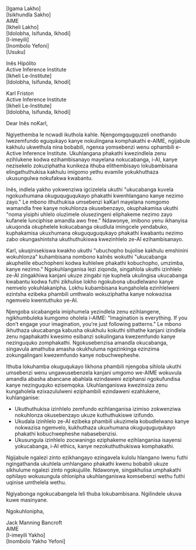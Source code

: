 [Igama Lakho]  
[Isikhundla Sakho]  
AIME  
[Ikheli Lakho]  
[Idolobha, Isifunda, Ikhodi]  
[I-imeyili]  
[Inombolo Yefoni]  
[Usuku]  

Inês Hipólito  
Active Inference Institute  
[Ikheli Le-Institute]  
[Idolobha, Isifunda, Ikhodi]  

Karl Friston  
Active Inference Institute  
[Ikheli Le-Institute]  
[Idolobha, Isifunda, Ikhodi]  

Dear Inês noKarl,

Ngiyethemba le ncwadi ikuthola kahle. Njengomgqugquzeli onothando lwezemfundo eguqukayo kanye nokulingana komphakathi e-AIME, ngijabule kakhulu ukwethula nina bobabili, ngenxa yomsebenzi wenu ophambili e-Active Inference Institute. Ukuhlangana phakathi kwezindlela zenu ezihlukene kodwa ezihambisanayo mayelana nokucabanga, i-AI, kanye nezisekelo zokuziphatha kunikeza ithuba elithembisayo lokubambisana elingathuthukisa kakhulu imigomo yethu evamile yokukhuthaza ukusungulwa nokufakwa kwabantu.

Inês, indlela yakho yokwenziwa igcizelela ukuthi "ukucabanga kuvela ngokuxhumana okuguquguqukayo phakathi kwenhlangano kanye nezimo zayo." Le mbono ithuthukisa umsebenzi kaKarl mayelana nomgomo wamandla free kanye nokuhlonza okusebenzayo, okuphakamisa ukuthi "noma yisiphi uhlelo oluzimele olusezingeni eliphakeme nezimo zayo kufanele lunciphise amandla awo free." Ndawonye, imibono yenu ikhanyisa ukuqonda okuphelele kokucabanga okudlula imingcele yendabuko, kuphakamisa ukuxhumana okuguquguqukayo phakathi kwabantu nezimo zabo okungashintsha ukuthuthukiswa kwezinhlelo ze-AI ezihambisanayo.

Karl, ukuqinisekiswa kwakho ukuthi "ubuchopho bujolise kakhulu emshinini wokuhlonza" kuhambisana nombono kaInês wokuthi "ukucabanga akuphelile ebuchopheni kodwa kuhlelwe phakathi kobuchopho, umzimba, kanye nezimo." Ngokuhlanganisa lezi ziqonda, singahlola ukuthi izinhlelo ze-AI zingakhiwa kanjani ukuze zingabi nje kuphela ukulingisa ukucabanga kwabantu kodwa futhi zikhulise lokho ngokubona ubudlelwano kanye nemvelo yokuhlakanipha. Lokhu kubambisana kungaholela ezinhlelweni ezintsha ezibeka phambili umthwalo wokuziphatha kanye nokwazisa ngemvelo kwentuthuko ye-AI.

Njengoba sicabangela imiphumela yezindlela zenu ezihlangene, ngikhumbuleka kumgomo oholela i-AIME: "Imagination is everything. If you don’t engage your imagination, you’re just following patterns." Le mbono ikhuthaza ukucabanga kabusha okukhulu kokuthi sithathe kanjani izindlela zenu ngaphakathi kwesimo esibanzi sokulingana kwezemfundo kanye nezinguquko zomphakathi. Ngokusebenzisa amandla okucabanga, singavula amathuba amasha okukhuluma ngezinkinga ezinzima zokungalingani kwezemfundo kanye nobuchwepheshe.

Ithuba lokuhamba okuguqukayo likhona phambili njengoba sihlola ukuthi umsebenzi wenu ungawusebenzela kanjani umgomo we-AIME wokuvula amandla abasha abancane abahlala ezindaweni eziphansi ngokufundisa kanye nezinguquko ezisemqoka. Ukuhlanganiswa kwezinsiza zenu kungaholela ezixazululweni eziphambili ezindaweni ezahlukene, kuhlanganise:

- Ukuthuthukisa izinhlelo zemfundo ezihlanganisa izimiso zokwenziwa nokuhlonza okusebenzayo ukuze kuthuthukiswe izifundo.
- Ukudala izinhlelo ze-AI ezibeka phambili ukuzimela kobudlelwano kanye nokwazisa ngemvelo, kukhuthaza ukuxhumana okuguquguqukayo phakathi kobuchwepheshe nabasebenzisi.
- Ukusungula izinhlelo zocwaningo eziphakeme ezihlanganisa isayensi yokucabanga, i-AI ethics, kanye nezokuthuthukiswa komphakathi.

Ngijabule ngalezi zinto ezikhangayo ezingavela kulolu hlangano lwenu futhi ngingathanda ukuhlela umhlangano phakathi kwenu bobabili ukuze sikhulume ngalezi zinto ngokujulile. Ndawonye, singakhulisa umphakathi ophilayo wokusungula ohlonipha ukuhlanganiswa komsebenzi wethu futhi uqinise umthelela wethu.

Ngiyabonga ngokucabangela leli thuba lokubambisana. Ngilindele ukuva kuwe masinyane.

Ngokuhlonipha,

Jack Manning Bancroft  
AIME  
[I-imeyili Yakho]  
[Inombolo Yakho Yefoni]